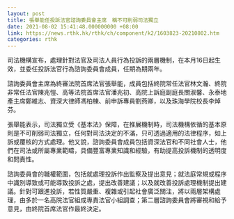 ```yaml
---
layout: post
title: 張舉能任投訴法官諮詢委員會主席　稱不可削弱司法獨立
date: 2021-08-02 15:41:48.000000000 +08:00
link: https://news.rthk.hk/rthk/ch/component/k2/1603823-20210802.htm
categories: rthk
---
```


司法機構宣布，處理針對法官及司法人員行為投訴的兩層機制，在本月16日起生效，並委任投訴法官行為諮詢委員會成員，任期為期兩年。

諮詢委員會主席為終審法院首席法官張舉能，成員包括終院常任法官林文瀚、終院非常任法官陳兆愷、高等法院首席法官潘兆初、高院上訴庭副庭長關淑馨、永泰地產主席鄭維志、資深大律師馮柏棟、前申訴專員劉燕卿，以及珠海學院校長李焯芬。

張舉能表示，司法獨立受《基本法》保障，在推展機制時，司法機構依循的基本原則是不可削弱司法獨立，任何對司法決定的不滿，只可透過適用的法律程序，如上訴或覆核的方式處理。他又說，諮詢委員會成員包括資深法官和不同社會人士，他們在司法或所屬專業範疇，具備豐富專業知識和經驗，有助提高投訴機制的透明度和問責性。

諮詢委員會的職權範圍，包括就處理投訴作出監察及提出意見；就法庭常規或程序中識別導致或可能導致投訴之處，提出改善建議；以及就改善投訴處理機制提出建議。針對可跟進投訴，若性質嚴重、複雜或引起社會廣泛關注，將以兩層架構處理，由多於一名高院法官組成專責法官小組調查；第二層諮詢委員會將審視和給予意見，由終院首席法官作最終決定。
